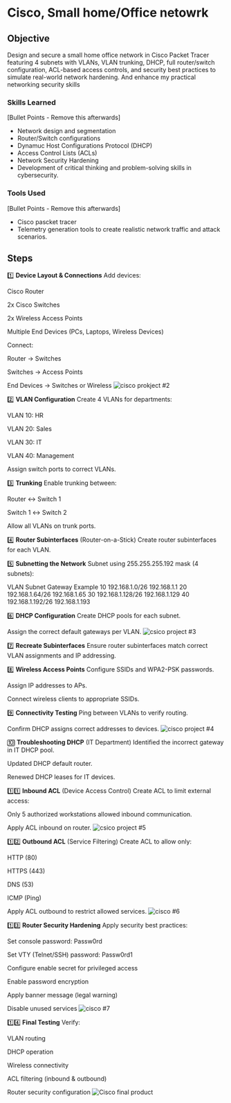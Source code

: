 # Cisco, Small home/Office netowrk

## Objective
Design and secure a small home office network in Cisco Packet Tracer featuring 4 subnets with VLANs, VLAN trunking, DHCP, full router/switch configuration, ACL-based access controls, and security best practices to simulate real-world network hardening. And enhance my practical networking security skills

### Skills Learned
[Bullet Points - Remove this afterwards]

- Network design and segmentation
- Router/Switch configurations
- Dynamuc Host Configurations Protocol (DHCP)
- Access Control Lists (ACLs)
- Network Security Hardening
- Development of critical thinking and problem-solving skills in cybersecurity.

### Tools Used
[Bullet Points - Remove this afterwards]

- Cisco pascket tracer
- Telemetry generation tools to create realistic network traffic and attack scenarios.

## Steps
1️⃣ **Device Layout & Connections**
Add devices:

Cisco Router

2x Cisco Switches

2x Wireless Access Points

Multiple End Devices (PCs, Laptops, Wireless Devices)

Connect:

Router → Switches

Switches → Access Points

End Devices → Switches or Wireless
![cisco prokject #2](https://github.com/user-attachments/assets/eeb34428-5df5-4130-acaf-4dfebc6a042e)


2️⃣ **VLAN Configuration**
Create 4 VLANs for departments:

VLAN 10: HR

VLAN 20: Sales

VLAN 30: IT

VLAN 40: Management

Assign switch ports to correct VLANs.

3️⃣ **Trunking**
Enable trunking between:

Router ↔ Switch 1

Switch 1 ↔ Switch 2

Allow all VLANs on trunk ports.

4️⃣ **Router Subinterfaces** (Router-on-a-Stick)
Create router subinterfaces for each VLAN.

5️⃣ **Subnetting the Network**
Subnet using 255.255.255.192 mask (4 subnets):

VLAN	Subnet	Gateway Example
10	192.168.1.0/26	192.168.1.1
20	192.168.1.64/26	192.168.1.65
30	192.168.1.128/26	192.168.1.129
40	192.168.1.192/26	192.168.1.193

6️⃣ **DHCP Configuration**
Create DHCP pools for each subnet.

Assign the correct default gateways per VLAN.
![csico project #3](https://github.com/user-attachments/assets/0f34fd27-1e7f-4939-afe7-bde7b5151e51)

7️⃣ **Recreate Subinterfaces** 
Ensure router subinterfaces match correct VLAN assignments and IP addressing.

8️⃣ **Wireless Access Points**
Configure SSIDs and WPA2-PSK passwords.

Assign IP addresses to APs.

Connect wireless clients to appropriate SSIDs.

9️⃣ **Connectivity Testing**
Ping between VLANs to verify routing.

Confirm DHCP assigns correct addresses to devices.
![cisco project #4](https://github.com/user-attachments/assets/bfc32d3f-5466-4b7d-bdde-0011c7269c72)

🔟 **Troubleshooting DHCP** (IT Department)
Identified the incorrect gateway in IT DHCP pool.

Updated DHCP default router.

Renewed DHCP leases for IT devices.

1️⃣1️⃣ **Inbound ACL** (Device Access Control)
Create ACL to limit external access:

Only 5 authorized workstations allowed inbound communication.

Apply ACL inbound on router.
![csico project #5](https://github.com/user-attachments/assets/074e3c5b-172a-4367-9273-3834835b3dab)

1️⃣2️⃣ **Outbound ACL** (Service Filtering)
Create ACL to allow only:

HTTP (80)

HTTPS (443)

DNS (53)

ICMP (Ping)

Apply ACL outbound to restrict allowed services.
![cisco #6](https://github.com/user-attachments/assets/2b7a8d07-9838-4674-b236-50596e90e013)

1️⃣3️⃣ **Router Security Hardening**
Apply security best practices:

Set console password: Passw0rd

Set VTY (Telnet/SSH) password: Passw0rd1

Configure enable secret for privileged access

Enable password encryption

Apply banner message (legal warning)

Disable unused services
![cisco #7](https://github.com/user-attachments/assets/5f03ccda-5941-440e-a156-622d8c4fe174)

1️⃣4️⃣ **Final Testing**
Verify:

VLAN routing

DHCP operation

Wireless connectivity

ACL filtering (inbound & outbound)

Router security configuration
![Cisco final product](https://github.com/user-attachments/assets/e3e55365-ab49-4e9f-9a9e-7fe87711ae48)
